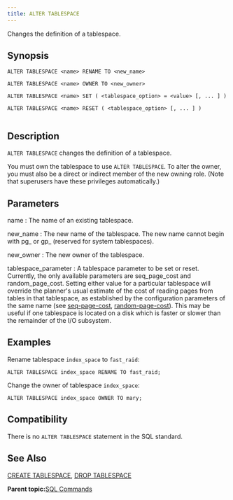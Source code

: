 ```yaml
---
title: ALTER TABLESPACE 
---
```


Changes the definition of a tablespace.

## <a id="section2"></a>Synopsis 

``` {#sql_command_synopsis}
ALTER TABLESPACE <name> RENAME TO <new_name>

ALTER TABLESPACE <name> OWNER TO <new_owner>

ALTER TABLESPACE <name> SET ( <tablespace_option> = <value> [, ... ] )

ALTER TABLESPACE <name> RESET ( <tablespace_option> [, ... ] )


```

## <a id="section3"></a>Description 

`ALTER TABLESPACE` changes the definition of a tablespace.

You must own the tablespace to use `ALTER TABLESPACE`. To alter the owner, you must also be a direct or indirect member of the new owning role. \(Note that superusers have these privileges automatically.\)

## <a id="section4"></a>Parameters 

name
:   The name of an existing tablespace.

new\_name
:   The new name of the tablespace. The new name cannot begin with pg\_ or gp\_ \(reserved for system tablespaces\).

new\_owner
:   The new owner of the tablespace.

tablespace\_parameter
:   A tablespace parameter to be set or reset. Currently, the only available parameters are seq\_page\_cost and random\_page\_cost. Setting either value for a particular tablespace will override the planner's usual estimate of the cost of reading pages from tables in that tablespace, as established by the configuration parameters of the same name \(see [seq-page-cost](../config_params/guc-list.html), [random-page-cost](../config_params/guc-list.html)\). This may be useful if one tablespace is located on a disk which is faster or slower than the remainder of the I/O subsystem.

## <a id="section5"></a>Examples 

Rename tablespace `index_space` to `fast_raid`:

```
ALTER TABLESPACE index_space RENAME TO fast_raid;
```

Change the owner of tablespace `index_space`:

```
ALTER TABLESPACE index_space OWNER TO mary;
```

## <a id="section6"></a>Compatibility 

There is no `ALTER TABLESPACE` statement in the SQL standard.

## <a id="section7"></a>See Also 

[CREATE TABLESPACE](CREATE_TABLESPACE.html), [DROP TABLESPACE](DROP_TABLESPACE.html)

**Parent topic:**[SQL Commands](../sql_commands/sql_ref.html)

